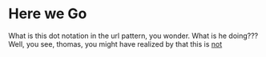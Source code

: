 # Here we Go

What is this dot notation in the url pattern, you wonder. What is he doing???
Well, you see, thomas, you might have realized by that this is
<a href="/staff/doc/you.might.have.realized.by.now.that.this.is.not/"
    >not</a>
